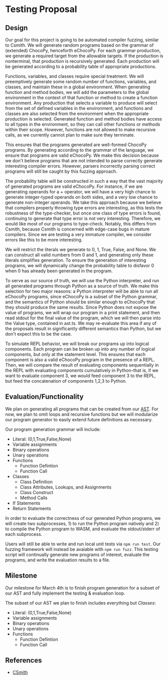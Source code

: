 # Testing Proposal

## Design

Our goal for this project is going to be automated compiler fuzzing, similar to Csmith.
We will generate random programs based on the grammar of (extended) ChocoPy, henceforth eChocoPy. 
For each grammar production, we generate a required target from the allowable targets. If the production 
is nonterminal, that production is recursively generated. Each production will be generated according to 
a probability table of appropriate productions.

Functions, variables, and classes require special treatment. We will preemptively generate some random
number of functions, variables, and classes, and maintain these in a global environment. When generating
function and method bodies, we will add the parameters to the global environment in the context of that
function or method to create a function environment. Any production that selects a variable to produce 
will select from the set of defined variables in the environment, and functions and classes are also
selected from the environment when the appropriate production is selected. Generated function
and method bodies have access to all types in the environment, so they can call other functions or methods
within their scope. However, functions are not allowed to make recursive calls, as we currently
cannot plan to make sure they terminate. 

This ensures that the programs generated are well-formed ChocoPy programs. By 
generating according to the grammar of the language, we ensure that programs
are valid eChocoPy. We make this decision because we don't believe programs that
are not intended to parse correctly generate interesting compiler errors. However,
parsers incorrectly parsing correct programs will still be caught by this fuzzing
approach.

The probability table will be constructed in such a way that the vast majority of generated programs
are valid eChocoPy. For instance, if we are generating operands for a + operator, we will have a very 
high chance to generate integer-typed operands on both sides, and a very low chance to generate
non-integer operands. We take this approach because we believe that compilers properly throwing type
errors are interesting, as this tests the robustness of the type-checker, but once one class of
type errors is found, continuing to generate that type error is not very interesting. Therefore,
we would like most of our programs to type-check. Notably, this differs from Csmith, because Csmith 
is concerned with edge-case bugs in mature compilers. Since we are testing a very immature compiler,
we consider errors like this to be more interesting.

We will restrict the literals we generate to 0, 1, True, False, and None. We can construct all valid 
numbers from 0 and 1, and generating only these literals simplifies generation. To ensure the
generation of interesting programs, we will dynamically change the probability table to disfavor
0 when 0 has already been generated in the program.

To serve as our source of truth, we will use the Python interpreter, and run all generated programs 
through Python as a source of truth. We make this selection for two
major reasons: a Python interpreter will be able to run all eChocoPy programs, since eChocoPy is
a subset of the Python grammar, and the semantics of Python should be similar enough to eChocoPy
that they should produce the same results. Since Python does not expose the value of programs, we
will wrap our program in a print statement, and then read stdout for the final value of the program, 
which we will then parse into the Value type, contained in ast.ts. We may re-evaluate this area if 
any of the proposals result in significantly different semantics than Python, but we don't expect 
this to be the case. 

To simulate REPL behavior, we will break our programs up into logical components. Each program can be 
broken up into any number of logical components, but only at the statement level. This ensures
that each component is also a valid eChocoPy program in the presence of a REPL. Then, we will compare
the result of evaluating components sequentially in the REPL with evaluating components cumulatively in
Python-that is, if we want to evaluate component 3, we would feed component 3 to the REPL, but feed
the concatenation of components 1,2,3 to Python. 

## Evaluation/Functionality

We plan on generating all programs that can be created from our [AST](../ast.ts). 
For now, we plan to omit loops and recursive functions but we will modularize our
program generator to easily extend future definitions as necessary.

Our program generation grammar will include:
- Literal: (0,1,True,False,None)
- Variable assignments 
- Binary operations
- Unary operations
- Functions
    - Function Defintion
    - Function Call
- Classes
    - Class Definition
    - Class Attributes, Lookups, and Assignments
    - Class Construct
    - Method Calls
- If Statements
- Return Statements

In order to evaluate the correctness of our generated Python programs, we will
create two subprocesses, 1) to run the Python program natively and 2) to
compile the Python program to WASM, and evaluate the stdout/stderr of each subprocess.

Users will still be able to write and run local unit tests via `npm run test`.
Our fuzzing framework will instead be avaiable with `npm run fuzz`. This testing
script will continually generate new programs of interest, evaluate the
programs, and write the evaluation results to a file.


## Milestone
Our milestone for March 4th is to finish program generation for a subset of our AST and fully implement the testing & evaluation loop. 

The subset of our AST we plan to finish includes everything but *Classes*:
- Literal: (0,1,True,False,None)
- Variable assignments 
- Binary operations
- Unary operations
- Functions
    - Function Defintion
    - Function Call

## References
- [CSmith](https://www.cs.utah.edu/~regehr/papers/pldi11-preprint.pdf)
